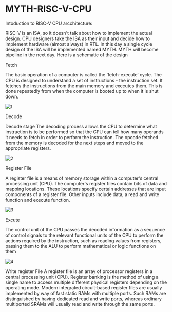 # MYTH-RISC-V-CPU

Intoduction to RISC-V CPU arcchitecture:

RISC-V is an ISA, so it doesn't talk about how to implement the actual design. CPU designers take the ISA as their input and decide how to implement hardware (almost always) in RTL. In this day a single cycle design of the ISA will be implemented named MYTH. MYTH will become pipeline in the next day. Here is a schematic of the design


Fetch

The basic operation of a computer is called the ‘fetch-execute’ cycle. The CPU is designed to understand a set of instructions - the instruction set. It fetches the instructions from the main memory and executes them. This is done repeatedly from when the computer is booted up to when it is shut down.

![1](https://user-images.githubusercontent.com/67355283/165024096-cfbce379-92bc-453e-a46b-cb758725610f.PNG)


Decode

Decode stage The decoding process allows the CPU to determine what instruction is to be performed so that the CPU can tell how many operands it needs to fetch in order to perform the instruction. The opcode fetched from the memory is decoded for the next steps and moved to the appropriate registers.

![2](https://user-images.githubusercontent.com/67355283/165024199-9611fcfd-9855-4723-96d3-9f6a1304e9cc.PNG)

Register File

A register file is a means of memory storage within a computer's central processing unit (CPU). The computer's register files contain bits of data and mapping locations. These locations specify certain addresses that are input components of a register file. Other inputs include data, a read and write function and execute function.

![3](https://user-images.githubusercontent.com/67355283/165024271-dae03634-25eb-4662-ae77-5cc0de5cc645.PNG)

Excute

The control unit of the CPU passes the decoded information as a sequence of control signals to the relevant functional units of the CPU to perform the actions required by the instruction, such as reading values from registers, passing them to the ALU to perform mathematical or logic functions on them


![4](https://user-images.githubusercontent.com/67355283/165024341-8853a3df-b951-4ee0-accd-411a1432cc9f.PNG)

Write register File
A register file is an array of processor registers in a central processing unit (CPU). Register banking is the method of using a single name to access multiple different physical registers depending on the operating mode. Modern integrated circuit-based register files are usually implemented by way of fast static RAMs with multiple ports. Such RAMs are distinguished by having dedicated read and write ports, whereas ordinary multiported SRAMs will usually read and write through the same ports.

